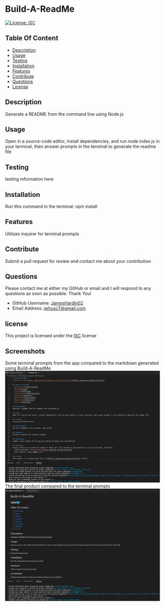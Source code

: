 # Build-A-ReadMe
[![License: ISC](https://img.shields.io/badge/License-ISC-blue.svg)](https://opensource.org/licenses/ISC)

## Table Of Content
- [Description](#description)
- [Usage](#usage)
- [Testing](#testing)
- [Installation](#installation)
- [Features](#features)
- [Contribute](#contribute)
- [Questions](#questions)
- [License](#license)

## Description 
Generate a README from the command line using Node.js

## Usage
Open in a source-code editor, install dependencies, and run node index.js in your terminal, then answer prompts in the terminal to generate the readme file

## Testing
testing information here

## Installation
Run this command in the terminal: npm install

## Features
Utilizes inquirer for terminal prompts 

## Contribute
Submit a pull request for review and contact me about your contribution

## Questions
Please contact me at either my GitHub or email and I will respond to any questions as soon as possible. Thank You!
- GitHub Username: [JamesHardin02](https://github.com/JamesHardin02)
- Email Address: jwhusc7@gmail.com

## license
This project is licensed under the [ISC](https://opensource.org/licenses/ISC) license

## Screenshots
Some terminal prompts from the app compared to the markdown generated using Build-A-ReadMe 
![Prompts vs. Markdown](/assets/images/markdown-terminal-example.png)
The final product compared to the terminal prompts
![Prompts vs. Preview](/assets/images/preview-terminal-example.png)